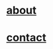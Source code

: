 <html>
  <body>
    <h1><a href="about.html">about</a><h1>
    <a href="contact.html">contact</a>
  <body>  
<html>
